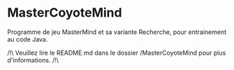 # MasterCoyoteMind
Programme de jeu MasterMind et sa variante Recherche, pour entrainement au code Java.

/!\ Veuillez lire le README.md dans le dossier /MasterCoyoteMind pour plus d'informations. /!\
